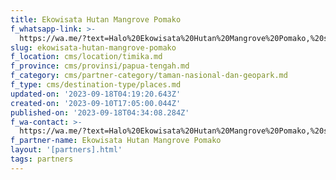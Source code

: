 ```yaml
---
title: Ekowisata Hutan Mangrove Pomako
f_whatsapp-link: >-
  https://wa.me/?text=Halo%20Ekowisata%20Hutan%20Mangrove%20Pomako,%20saya%20dapat%20info%20dari%20@loocale.id%20dan%20punya%20pertanyaan
slug: ekowisata-hutan-mangrove-pomako
f_location: cms/location/timika.md
f_province: cms/provinsi/papua-tengah.md
f_category: cms/partner-category/taman-nasional-dan-geopark.md
f_type: cms/destination-type/places.md
updated-on: '2023-09-18T04:19:20.643Z'
created-on: '2023-09-10T17:05:00.044Z'
published-on: '2023-09-18T04:34:08.284Z'
f_wa-contact: >-
  https://wa.me/?text=Halo%20Ekowisata%20Hutan%20Mangrove%20Pomako,%20saya%20dapat%20info%20dari%20@loocale.id%20dan%20punya%20pertanyaan
f_partner-name: Ekowisata Hutan Mangrove Pomako
layout: '[partners].html'
tags: partners
---
```



